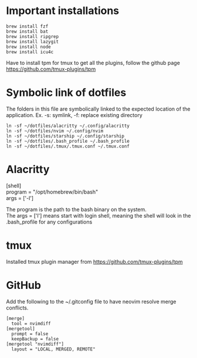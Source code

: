 # Important installations

  `brew install fzf`  
  `brew install bat`    
  `brew install ripgrep`  
  `brew install lazygit`  
  `brew install node`  
  `brew install icu4c`

  Have to install tpm for tmux to get all the plugins, follow the github page https://github.com/tmux-plugins/tpm

# Symbolic link of dotfiles

The folders in this file are symbolically linked to the expected location of the application.
Ex. -s: symlink, -f: replace existing directory

  `ln -sf ~/dotfiles/alacritty ~/.config/alacritty`  
  `ln -sf ~/dotfiles/nvim ~/.config/nvim`  
  `ln -sf ~/dotfiles/starship ~/.config/starship`  
  `ln -sf ~/dotfiles/.bash_profile ~/.bash_profile`  
  `ln -sf ~/dotfiles/.tmux/.tmux.conf ~/.tmux.conf`  

# Alacritty

[shell]  
  program = "/opt/homebrew/bin/bash"  
  args = ['-l']  

The program is the path to the bash binary on the system.  
The args = ['l'] means start with login shell, meaning the shell will look in the .bash_profile for any configurations  

# tmux  
  
Installed tmux plugin manager from https://github.com/tmux-plugins/tpm

# GitHub

Add the following to the ~/.gitconfig file to have neovim resolve merge conflicts.
```
[merge]
  tool = nvimdiff
[mergetool]
  prompt = false
  keepBackup = false
[mergetool "nvimdiff"]
  layout = "LOCAL, MERGED, REMOTE"
```
